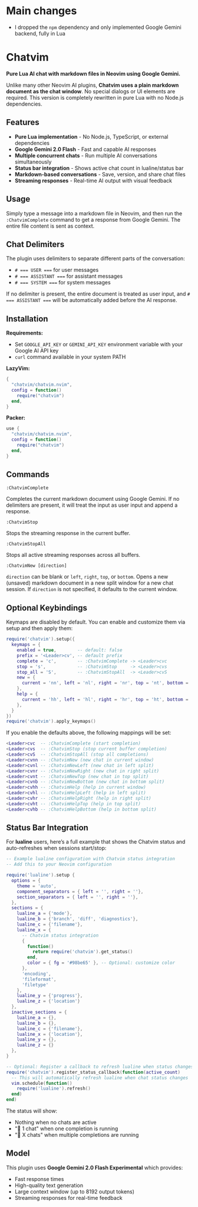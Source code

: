 # Main changes

- I dropped the `npm` dependency and only implemented Google Gemini backend, fully in Lua

# Chatvim

**Pure Lua AI chat with markdown files in Neovim using Google Gemini.**

Unlike many other Neovim AI plugins, **Chatvim uses a plain markdown document as
the chat window**. No special dialogs or UI elements are required. This version
is completely rewritten in pure Lua with no Node.js dependencies.

## Features

- **Pure Lua implementation** - No Node.js, TypeScript, or external dependencies
- **Google Gemini 2.0 Flash** - Fast and capable AI responses
- **Multiple concurrent chats** - Run multiple AI conversations simultaneously
- **Status bar integration** - Shows active chat count in lualine/status bar
- **Markdown-based conversations** - Save, version, and share chat files
- **Streaming responses** - Real-time AI output with visual feedback

## Usage

Simply type a message into a markdown file in Neovim, and then run the `:ChatvimComplete`
command to get a response from Google Gemini. The entire file content is sent as context.

## Chat Delimiters

The plugin uses delimiters to separate different parts of the conversation:

- `# === USER ===` for user messages
- `# === ASSISTANT ===` for assistant messages  
- `# === SYSTEM ===` for system messages

If no delimiter is present, the entire document is treated as user input, and
`# === ASSISTANT ===` will be automatically added before the AI response.

## Installation

**Requirements:**
- Set `GOOGLE_API_KEY` or `GEMINI_API_KEY` environment variable with your Google AI API key
- `curl` command available in your system PATH

**LazyVim:**

```lua
{
  "chatvim/chatvim.nvim",
  config = function()
    require("chatvim")
  end,
}
```

**Packer:**

```lua
use {
  "chatvim/chatvim.nvim",
  config = function()
    require("chatvim")
  end,
}
```

## Commands

```vim
:ChatvimComplete
```

Completes the current markdown document using Google Gemini. If no delimiters are
present, it will treat the input as user input and append a response.

```vim
:ChatvimStop
```

Stops the streaming response in the current buffer.

```vim
:ChatvimStopAll
```

Stops all active streaming responses across all buffers.

```vim
:ChatvimNew [direction]
```

`direction` can be blank or `left`, `right`, `top`, or `bottom`. Opens a new
(unsaved) markdown document in a new split window for a new chat session. If
`direction` is not specified, it defaults to the current window.

## Optional Keybindings

Keymaps are disabled by default. You can enable and customize them via setup and then apply them:

```lua
require('chatvim').setup({
  keymaps = {
    enabled = true,        -- default: false
    prefix = '<Leader>cv', -- default prefix
    complete = 'c',        -- :ChatvimComplete -> <Leader>cvc
    stop = 's',            -- :ChatvimStop     -> <Leader>cvs
    stop_all = 'S',        -- :ChatvimStopAll  -> <Leader>cvS
    new = {
      current = 'nn', left = 'nl', right = 'nr', top = 'nt', bottom = 'nb',
    },
    help = {
      current = 'hh', left = 'hl', right = 'hr', top = 'ht', bottom = 'hb',
    },
  }
})
require('chatvim').apply_keymaps()
```

If you enable the defaults above, the following mappings will be set:

```lua
<Leader>cvc  -- :ChatvimComplete (start completion)
<Leader>cvs  -- :ChatvimStop (stop current buffer completion)
<Leader>cvS  -- :ChatvimStopAll (stop all completions)
<Leader>cvnn -- :ChatvimNew (new chat in current window)
<Leader>cvnl -- :ChatvimNewLeft (new chat in left split)
<Leader>cvnr -- :ChatvimNewRight (new chat in right split)
<Leader>cvnt -- :ChatvimNewTop (new chat in top split)
<Leader>cvnb -- :ChatvimNewBottom (new chat in bottom split)
<Leader>cvhh -- :ChatvimHelp (help in current window)
<Leader>cvhl -- :ChatvimHelpLeft (help in left split)
<Leader>cvhr -- :ChatvimHelpRight (help in right split)
<Leader>cvht -- :ChatvimHelpTop (help in top split)
<Leader>cvhb -- :ChatvimHelpBottom (help in bottom split)
```

## Status Bar Integration

For **lualine** users, here’s a full example that shows the Chatvim status and auto-refreshes when sessions start/stop:

```lua
-- Example lualine configuration with Chatvim status integration
-- Add this to your Neovim configuration

require('lualine').setup {
  options = {
    theme = 'auto',
    component_separators = { left = '', right = ''},
    section_separators = { left = '', right = ''},
  },
  sections = {
    lualine_a = {'mode'},
    lualine_b = {'branch', 'diff', 'diagnostics'},
    lualine_c = {'filename'},
    lualine_x = {
      -- Chatvim status integration
      {
        function()
          return require('chatvim').get_status()
        end,
        color = { fg = '#98be65' }, -- Optional: customize color
      },
      'encoding', 
      'fileformat', 
      'filetype'
    },
    lualine_y = {'progress'},
    lualine_z = {'location'}
  },
  inactive_sections = {
    lualine_a = {},
    lualine_b = {},
    lualine_c = {'filename'},
    lualine_x = {'location'},
    lualine_y = {},
    lualine_z = {}
  },
}

-- Optional: Register a callback to refresh lualine when status changes
require('chatvim').register_status_callback(function(active_count)
  -- This will automatically refresh lualine when chat status changes
  vim.schedule(function()
    require('lualine').refresh()
  end)
end)
```

The status will show:
- Nothing when no chats are active
- "🤖 1 chat" when one completion is running
- "🤖 X chats" when multiple completions are running

## Model

This plugin uses **Google Gemini 2.0 Flash Experimental** which provides:
- Fast response times
- High-quality text generation
- Large context window (up to 8192 output tokens)
- Streaming responses for real-time feedback
